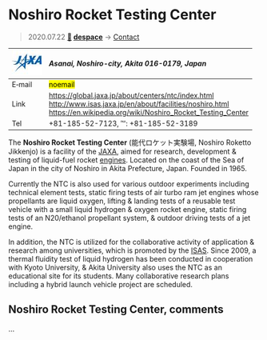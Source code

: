 # Noshiro Rocket Testing Center
> 2020.07.22 **[🚀](../index/index.md) [despace](index.md)** → [Contact](contact.md)

|[![](f/contact/j/jaxa_logo1_thumb.jpg)](f/contact/j/jaxa_logo1.png)|*Asanai, Noshiro-city, Akita 016-0179, Japan*|
|:--|:--|
|E‑mail|<mark>noemail</mark>|
|Link|<https://global.jaxa.jp/about/centers/ntc/index.html><br> <http://www.isas.jaxa.jp/en/about/facilities/noshiro.html><br> <https://en.wikipedia.org/wiki/Noshiro_Rocket_Testing_Center>|
|Tel|+81-185-52-7123, ℻: +81-185-52-3189|

The **Noshiro Rocket Testing Center** (能代ロケット実験場, Noshiro Roketto Jikkenjo) is a facility of the [JAXA](zz_jaxa.md), aimed for research, development & testing of liquid-fuel rocket [engines](ps.md). Located on the coast of the Sea of Japan in the city of Noshiro in Akita Prefecture, Japan. Founded in 1965.

Currently the NTC is also used for various outdoor experiments including technical element tests, static firing tests of air turbo ram jet engines whose propellants are liquid oxygen, lifting & landing tests of a reusable test vehicle with a small liquid hydrogen & oxygen rocket engine, static firing tests of an N20/ethanol propellant system, & outdoor driving tests of a jet engine.

In addition, the NTC is utilized for the collaborative activity of application & research among universities, which is promoted by the [ISAS](zz_isas.md). Since 2009, a thermal fluidity test of liquid hydrogen has been conducted in cooperation with Kyoto University, & Akita University also uses the NTC as an educational site for its students. Many collaborative research plans including a hybrid launch vehicle project are scheduled.

<p style="page-break-after:always"> </p>

## Noshiro Rocket Testing Center, comments

…

